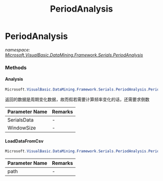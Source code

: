 ﻿---
title: PeriodAnalysis
---

# PeriodAnalysis
_namespace: [Microsoft.VisualBasic.DataMining.Framework.Serials.PeriodAnalysis](N-Microsoft.VisualBasic.DataMining.Framework.Serials.PeriodAnalysis.html)_





### Methods

#### Analysis
```csharp
Microsoft.VisualBasic.DataMining.Framework.Serials.PeriodAnalysis.PeriodAnalysis.Analysis(Microsoft.VisualBasic.DataMining.Framework.Serials.PeriodAnalysis.SerialsVarialble,System.UInt32)
```
返回的数据是周期变化数据，故而假若需要计算频率变化的话，还需要求倒数

|Parameter Name|Remarks|
|--------------|-------|
|SerialsData|-|
|WindowSize|-|


#### LoadDataFromCsv
```csharp
Microsoft.VisualBasic.DataMining.Framework.Serials.PeriodAnalysis.PeriodAnalysis.LoadDataFromCsv(System.String)
```


|Parameter Name|Remarks|
|--------------|-------|
|path|-|



